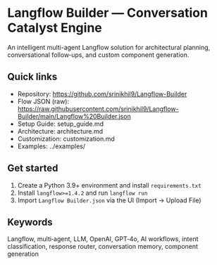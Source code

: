 # Langflow Builder — Conversation Catalyst Engine

An intelligent multi-agent Langflow solution for architectural planning, conversational follow‑ups, and custom component generation.

## Quick links

- Repository: https://github.com/srinikhil9/Langflow-Builder
- Flow JSON (raw): https://raw.githubusercontent.com/srinikhil9/Langflow-Builder/main/Langflow%20Builder.json
- Setup Guide: setup_guide.md
- Architecture: architecture.md
- Customization: customization.md
- Examples: ../examples/

## Get started

1. Create a Python 3.9+ environment and install `requirements.txt`
2. Install `langflow>=1.4.2` and run `langflow run`
3. Import `Langflow Builder.json` via the UI (Import → Upload File)

## Keywords

Langflow, multi‑agent, LLM, OpenAI, GPT‑4o, AI workflows, intent classification, response router, conversation memory, component generation
